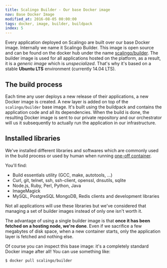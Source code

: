 ```yaml
---
title: Scalingo Builder - Our base Docker image
nav: Base Docker Image
modified_at: 2016-08-05 00:00:00
tags: docker, image, builder, buildpack
index: 5
---
```


Every application deployed on Scalingo are built over our base Docker image.
Internally we name it Scalingo Builder. This image is open source and can be
found on the docker hub under the name
[scalingo/builder](https://hub.docker.com/r/scalingo/builder/). The builder
image is used for all applications hosted on the platform, as a result, it is a
*generic image* which is *unspecialized*. That's why it's based on a stable
**Ubuntu LTS** environment (currently 14.04 LTS).

## The build process

Each time any user deploys a new release of their applications, a new Docker
image is created. A new layer is added on top of the `scalingo/builder` base
image. It's built using the buildpack and contains the application code and all
its dependencies. When the build is done, the resulting Docker image is sent to
our private repository and our orchestrator will us it subsequently to actually
run the application in our infrastructure.

## Installed libraries

We've installed different libraries and softwares which are commonly used in
the build process or used by human when running [one-off
container](http://doc.scalingo.com/app/tasks.html).

You'll find:

* Build essentials utility (GCC, make, autotools, ...)
* Curl, git, telnet, ssh, ssh-client, openssl, dnsutils, sqlite
* Node.js, Ruby, Perl, Python, Java
* ImageMagick
* MySQL, PostgreSQL MongoDB, Redis clients and development libraries

Not all applications will use these libraries but we've considered that
managing a set of builder images instead of only one isn't worth it.

The advantage of using a single builder image is that **once it has been
fetched on a hosting node, we're done**. Even if we sacrifice a few megabytes
of disk space, when a new container starts, only the application layer is
fetched and nothing else.

Of course you can inspect this base image: it's a completely standard Docker
image after all! You can use something like:

```console
$ docker pull scalingo/builder
```

